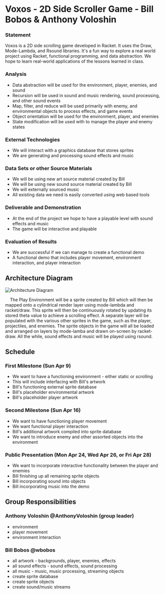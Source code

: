 # Voxos - 2D Side Scroller Game - Bill Bobos & Anthony Voloshin


### Statement

Voxos is a 2D side scrolling game developed in Racket. It uses the Draw, Mode-Lambda, and Rsound libraries.
It's a fun way to explore a real world project using Racket, functional programming, and data abstraction.
We hope to learn real-world applications of the lessons learned in class.

### Analysis

- Data abstraction will be used for the environment, player, enemies, and sound
- Recursion will be used in sound and music rendering, sound processing, and other sound events
- Map, filter, and reduce will be used primarily with enemy, and environmental objects to process effects, and game events
- Object orientation will be used for the environment, player, and enemies
- State modification will be used with to manage the player and enemy states

### External Technologies

- We will interact with a graphics database that stores sprites
- We are generating and processing sound effects and music

### Data Sets or other Source Materials

- We will be using new art source material created by Bill
- We will be using new sound source material created by Bill
- We will externally sourced music
- All existing data we need is easily converted using web based tools

### Deliverable and Demonstration

- At the end of the project we hope to have a playable level with sound effects and music
- The game will be interactive and playable

### Evaluation of Results

- We are successful if we can manage to create a functional demo
- A functional demo that includes player movement, environment interaction, and player interaction

## Architecture Diagram

![Architecture Diagram](https://raw.githubusercontent.com/oplS17projects/voxos/master/Architechture%20Diagram.jpg)

&nbsp;&nbsp;&nbsp;&nbsp;The Play Environment will be a sprite created by Bill which will then be mapped onto a cylindrical render layer using mode-lambda and racket/draw. This sprite will then be continuously rotated by updating its stored theta value to achieve a scrolling effect. A separate layer will be populated with the various other sprites in the game, such as the player, projectiles, and enemies. The sprite objects in the game will all be loaded and arranged on layers by mode-lamba and drawn on-screen by racket-draw. All the while, sound effects and music will be played using rsound. 

## Schedule

### First Milestone (Sun Apr 9)

- We want to have a functioning environment - either static or scrolling
- This will include interfacing with Bill's artwork
- Bill's functioning external sprite database
- Bill's placeholder environmental artwork
- Bill's placeholder player artwork

### Second Milestone (Sun Apr 16)

- We want to have functioning player movement
- We want functional player interaction
- Bill's additional artwork compiled into sprite database
- We want to introduce enemy and other assorted objects into the environment

### Public Presentation (Mon Apr 24, Wed Apr 26, or Fri Apr 28)

- We want to incorporate interactive functionality between the player and enemies
- Bill finishing up all remaining sprite objects
- Bill incorporating sound into objects
- Bill incorporating music into the demo

## Group Responsibilities

### Anthony Voloshin @AnthonyVoloshin (group leader)

- environment
- player movement
- environment interaction

### Bill Bobos @wbobos

- all artwork - backgrounds, player, enemies, effects
- all sound effects - sound effects, sound processing
- all music - music, music processing, streaming objects
- create sprite database
- create sprite objects
- create sound/music streams
